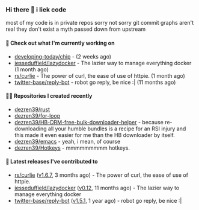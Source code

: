 ### Hi there 👋 i liek code
most of my code is in private repos sorry not sorry git commit graphs aren't real they don't exist a myth passed down from upstream

#### 👷 Check out what I'm currently working on

- [developing-today/chip](https://github.com/developing-today/chip) -  (2 weeks ago)
- [jesseduffield/lazydocker](https://github.com/jesseduffield/lazydocker) - The lazier way to manage everything docker (1 month ago)
- [rs/curlie](https://github.com/rs/curlie) - The power of curl, the ease of use of httpie. (1 month ago)
- [twitter-base/reply-bot](https://github.com/twitter-base/reply-bot) - robot go reply, be nice :| (11 months ago)

#### 👨‍💻 Repositories I created recently

- [dezren39/rust](https://github.com/dezren39/rust)
- [dezren39/for-loop](https://github.com/dezren39/for-loop)
- [dezren39/HB-DRM-free-bulk-downloader-helper](https://github.com/dezren39/HB-DRM-free-bulk-downloader-helper) - because re-downloading all your humble bundles is a recipe for an RSI injury and this made it even easier for me than the HB downloader by itself.
- [dezren39/emacs](https://github.com/dezren39/emacs) - yeah, i mean, of course
- [dezren39/Hotkeys](https://github.com/dezren39/Hotkeys) - mmmmmmmmm hotkeys.

#### 🚀 Latest releases I've contributed to

- [rs/curlie](https://github.com/rs/curlie) ([v1.6.7](https://github.com/rs/curlie/releases/tag/v1.6.7), 3 months ago) - The power of curl, the ease of use of httpie.
- [jesseduffield/lazydocker](https://github.com/jesseduffield/lazydocker) ([v0.12](https://github.com/jesseduffield/lazydocker/releases/tag/v0.12), 11 months ago) - The lazier way to manage everything docker
- [twitter-base/reply-bot](https://github.com/twitter-base/reply-bot) ([v1.5.1](https://github.com/twitter-base/reply-bot/releases/tag/v1.5.1), 1 year ago) - robot go reply, be nice :|
